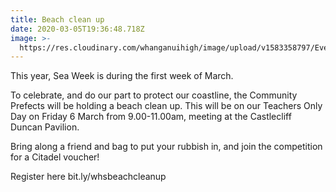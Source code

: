 ```yaml
---
title: Beach clean up
date: 2020-03-05T19:36:48.718Z
image: >-
  https://res.cloudinary.com/whanganuihigh/image/upload/v1583358797/Events/Seaweek-Desktop-Background_860.png
---
```

This year, Sea Week is during the first week of March.  

To celebrate, and do our part to protect our coastline, the Community Prefects will be holding a beach clean up. This will be on our Teachers Only Day on Friday 6 March from 9.00-11.00am, meeting at the Castlecliff Duncan Pavilion.  

Bring along a friend and bag to put your rubbish in, and join the competition for a Citadel voucher! 

Register here bit.ly/whsbeachcleanup
